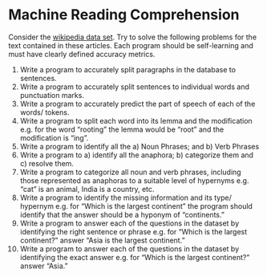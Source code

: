 # Machine Reading Comprehension

Consider the [wikipedia data set](https://drive.google.com/file/d/1PU1-zwagVviX8r5J-Euf-hf0FaZO8Uqo/view?usp=sharing). Try to solve the following problems for the text contained in these articles. Each program should be self-learning and must have clearly defined accuracy metrics. 
1. Write a program to accurately split paragraphs in the database to sentences. 
2. Write a program to accurately split sentences to individual words and punctuation marks. 
3. Write a program to accurately predict the part of speech of each of the words/ tokens. 
4. Write a program to split each word into its lemma and the modification e.g. for the word “rooting” the lemma would be “root” and the modification is “ing”. 
5. Write a program to identify all the a) Noun Phrases; and b) Verb Phrases
6. Write a program to a) identify all the anaphora; b) categorize them and c) resolve them. 
7. Write a program to categorize all noun and verb phrases, including those represented as anaphoras to a suitable level of hypernyms e.g. “cat” is an animal, India is a country, etc.  
8. Write a program to identify the missing information and its type/ hypernym e.g. for “Which is the largest continent” the program should identify that the answer should be a hyponym of “continents.” 
9. Write a program to answer each of the questions in the dataset by identifying the right sentence or phrase e.g. for “Which is the largest continent?” answer “Asia is the largest continent.”
10. Write a program to answer each of the questions in the dataset by identifying the exact answer e.g. for “Which is the largest continent?” answer “Asia.”

